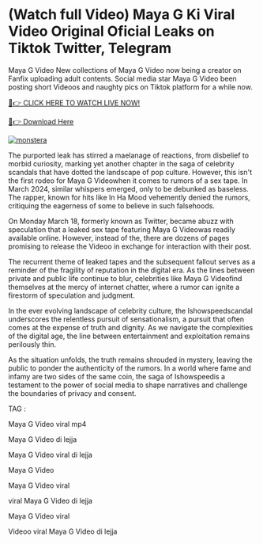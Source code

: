 <h1>(Watch full  Video) Maya G Ki Viral Video Original Oficial Leaks on Tiktok Twitter, Telegram</h1>

Maya G Video New collections of Maya G Video now being a creator on Fanfix uploading adult contents. Social media star Maya G Video been posting short Videoos and naughty pics on Tiktok platform for a while now.

[🔴👉 CLICK HERE TO WATCH LIVE NOW!](https://bit.ly/3LZo4QQ)

[🔴👉 Download Here]()

[![monstera](https://blogger.googleusercontent.com/img/b/R29vZ2xl/AVvXsEiOY83koPoqDM2sp66DuH_9-dZefFX1S9j8FQP-brHbVsekr-O24JdmSVP8wwAd7Tnq9fnrbfRNRdJ5KVS9r4NghXOGeN-kLaEQHnFJJ36-0SdT9PoYVJAxswSmoxvJe-uzB2K2hKQ9ylR2knK-Gn-bfZVMQsTPnEtugnQqa92dTmW8ufw0t3CmvVBKO9f6/s1600/play.gif)](https://bit.ly/3LZo4QQ)

The purported leak has stirred a maelanage of reactions, from disbelief to morbid curiosity, marking yet another chapter in the saga of celebrity scandals that have dotted the landscape of pop culture. However, this isn't the first rodeo for Maya G Videowhen it comes to rumors of a sex tape. In March 2024, similar whispers emerged, only to be debunked as baseless. The rapper, known for hits like In Ha Mood vehemently denied the rumors, critiquing the eagerness of some to believe in such falsehoods.

On Monday March 18, formerly known as Twitter, became abuzz with speculation that a leaked sex tape featuring Maya G Videowas readily available online. However, instead of the, there are dozens of pages promising to release the Videoo in exchange for interaction with their post.

The recurrent theme of leaked tapes and the subsequent fallout serves as a reminder of the fragility of reputation in the digital era. As the lines between private and public life continue to blur, celebrities like Maya G Videofind themselves at the mercy of internet chatter, where a rumor can ignite a firestorm of speculation and judgment.

In the ever evolving landscape of celebrity culture, the Ishowspeedscandal underscores the relentless pursuit of sensationalism, a pursuit that often comes at the expense of truth and dignity. As we navigate the complexities of the digital age, the line between entertainment and exploitation remains perilously thin.

As the situation unfolds, the truth remains shrouded in mystery, leaving the public to ponder the authenticity of the rumors. In a world where fame and infamy are two sides of the same coin, the saga of Ishowspeedis a testament to the power of social media to shape narratives and challenge the boundaries of privacy and consent.

TAG :

Maya G Video viral mp4

Maya G Video di lejja

Maya G Video viral di lejja

Maya G Video

Maya G Video viral

viral Maya G Video di lejja

Maya G Video viral

Videoo viral Maya G Video di lejja
